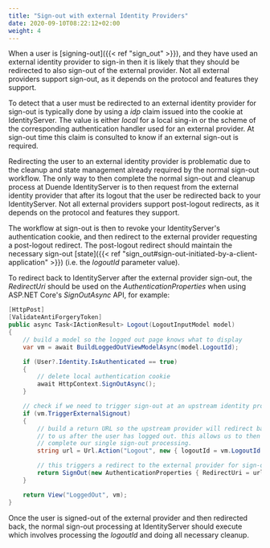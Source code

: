 ```yaml
---
title: "Sign-out with external Identity Providers"
date: 2020-09-10T08:22:12+02:00
weight: 4
---
```


When a user is [signing-out]({{< ref "sign_out" >}}), and they have used an external identity provider to sign-in then it is likely that they should be redirected to also sign-out of the external provider.
Not all external providers support sign-out, as it depends on the protocol and features they support.

To detect that a user must be redirected to an external identity provider for sign-out is typically done by using a *idp* claim issued into the cookie at IdentityServer.
The value is either *local* for a local sing-in or the scheme of the corresponding authentication handler used for an external provider.
At sign-out time this claim is consulted to know if an external sign-out is required.

Redirecting the user to an external identity provider is problematic due to the cleanup and state management already required by the normal sign-out workflow.
The only way to then complete the normal sign-out and cleanup process at Duende IdentityServer is to then request from the external identity provider that after its logout that the user be redirected back to your IdentityServer.
Not all external providers support post-logout redirects, as it depends on the protocol and features they support.

The workflow at sign-out is then to revoke your IdentityServer's authentication cookie, and then redirect to the external provider requesting a post-logout redirect.
The post-logout redirect should maintain the necessary sign-out [state]({{< ref "sign_out#sign-out-initiated-by-a-client-application" >}}) (i.e. the *logoutId* parameter value).

To redirect back to IdentityServer after the external provider sign-out, the *RedirectUri* should be used on the *AuthenticationProperties* when using ASP.NET Core's *SignOutAsync* API, for example:

```cs
[HttpPost]
[ValidateAntiForgeryToken]
public async Task<IActionResult> Logout(LogoutInputModel model)
{
    // build a model so the logged out page knows what to display
    var vm = await BuildLoggedOutViewModelAsync(model.LogoutId);

    if (User?.Identity.IsAuthenticated == true)
    {
        // delete local authentication cookie
        await HttpContext.SignOutAsync();
    }

    // check if we need to trigger sign-out at an upstream identity provider
    if (vm.TriggerExternalSignout)
    {
        // build a return URL so the upstream provider will redirect back
        // to us after the user has logged out. this allows us to then
        // complete our single sign-out processing.
        string url = Url.Action("Logout", new { logoutId = vm.LogoutId });

        // this triggers a redirect to the external provider for sign-out
        return SignOut(new AuthenticationProperties { RedirectUri = url }, vm.ExternalAuthenticationScheme);
    }

    return View("LoggedOut", vm);
}
```

Once the user is signed-out of the external provider and then redirected back, the normal sign-out processing at IdentityServer should execute which involves processing the *logoutId* and doing all necessary cleanup.
